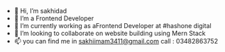 - 👋 Hi, I’m sakhidad
- 👀 I’m a Frontend Developer 
- 🌱 I’m currently working as aFrontend  Developer   at #hashone digital
- 💞️ I’m looking to collaborate on website building using Mern Stack
- 📫 you can find me in sakhiimam3411@gmail.com 
  call : 03482863752


<!---
sakhiimam3/sakhiimam3 is a ✨ special ✨ repository because its `README.md` (this file) appears on your GitHub profile.
You can click the Preview link to take a look at your changes.
--->
